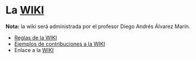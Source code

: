 # La [WIKI](http://mecanicadesolidos.shoutwiki.com/wiki/P%C3%A1gina_principal)

**Nota:** la wiki será administrada por el profesor Diego Andrés Álvarez Marín.

* [Reglas de la WIKI](http://mecanicadesolidos.shoutwiki.com/wiki/Reglas_de_la_WIKI)
* [Ejemplos de contribuciones a la WIKI](http://mecanicadesolidos.shoutwiki.com/wiki/Ejemplos_de_contribuciones_a_la_WIKI)
* Enlace a la [WIKI](http://mecanicadesolidos.shoutwiki.com/wiki/P%C3%A1gina_principal)
